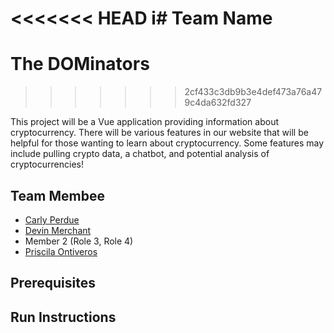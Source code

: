 <<<<<<< HEAD
i# Team Name
=======
# The DOMinators
>>>>>>> 2cf433c3db9b3e4def473a76a479c4da632fd327

This project will be a Vue application providing information about cryptocurrency. There will be various features in our website that will be helpful for those wanting to learn about cryptocurrency. Some features may include pulling crypto data, a chatbot, and potential analysis of cryptocurrencies!

## Team Membee

* [Carly Perdue](https://github.com/caperdue/CIS350-HW2-Perdue)
* [Devin Merchant](https://github.com/mDevinn/CIS350-HW2-Merchant)
* Member 2 (Role 3, Role 4)
* [Priscila Ontiveros](https://github.com/megapris/CIS350-HW2-ontiveros)

## Prerequisites
## Run Instructions
